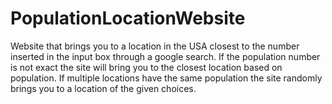 # PopulationLocationWebsite
Website that brings you to a location in the USA closest to the number inserted in the input box through a google search.
If the population number is not exact the site will bring you to the closest location based on population.
If multiple locations have the same population the site randomly brings you to a location of the given choices. 
